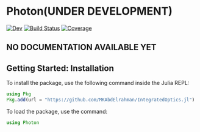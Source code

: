 # Photon(UNDER DEVELOPMENT)

<!-- [![Stable](https://img.shields.io/badge/docs-stable-blue.svg)](https://MKAbdElrahman.github.io/IntegratedOptics.jl/stable) -->
[![Dev](https://img.shields.io/badge/docs-dev-blue.svg)](https://MKAbdElrahman.github.io/IntegratedOptics.jl/dev)
[![Build Status](https://github.com/MKAbdElrahman/IntegratedOptics.jl/workflows/CI/badge.svg)](https://github.com/MKAbdElrahman/IntegratedOptics.jl/actions)
[![Coverage](https://codecov.io/gh/MKAbdElrahman/IntegratedOptics.jl/branch/master/graph/badge.svg)](https://codecov.io/gh/MKAbdElrahman/IntegratedOptics.jl)

## NO DOCUMENTATION AVAILABLE YET
## Getting Started: Installation 
To install the package, use the following command inside the Julia REPL:
```julia
using Pkg
Pkg.add(url = "https://github.com/MKAbdElrahman/IntegratedOptics.jl")
```

To load the package, use the command:

```julia
using Photon
```
